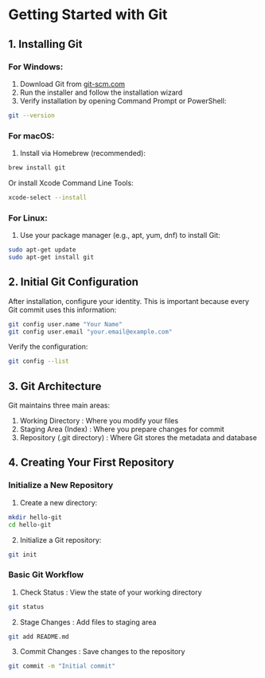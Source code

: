 # Getting Started with Git

## 1. Installing Git

### For Windows:

1. Download Git from [git-scm.com](https://git-scm.com/download/windows)
2. Run the installer and follow the installation wizard
3. Verify installation by opening Command Prompt or PowerShell:

```bash
git --version
```

### For macOS:

1. Install via Homebrew (recommended):

```bash
brew install git
```

Or install Xcode Command Line Tools:

```bash
xcode-select --install
```

### For Linux:

1. Use your package manager (e.g., apt, yum, dnf) to install Git:

```bash
sudo apt-get update
sudo apt-get install git
```

## 2. Initial Git Configuration

After installation, configure your identity. This is important because every Git commit uses this information:

```bash
git config user.name "Your Name"
git config user.email "your.email@example.com"
```

Verify the configuration:

```bash
git config --list
```

## 3. Git Architecture

Git maintains three main areas:

1. Working Directory : Where you modify your files
2. Staging Area (Index) : Where you prepare changes for commit
3. Repository (.git directory) : Where Git stores the metadata and database

## 4. Creating Your First Repository

### Initialize a New Repository

1. Create a new directory:

```bash
mkdir hello-git
cd hello-git
```

2. Initialize a Git repository:

```bash
git init
```

### Basic Git Workflow

1. Check Status : View the state of your working directory

```bash
git status
```

2. Stage Changes : Add files to staging area

```bash
git add README.md
```

3. Commit Changes : Save changes to the repository

```bash
git commit -m "Initial commit"
```
